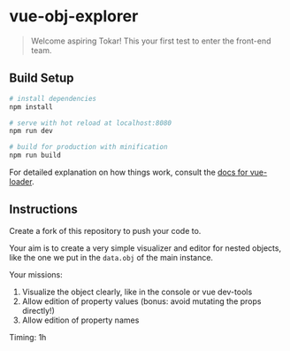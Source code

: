 # vue-obj-explorer

> Welcome aspiring Tokar! This your first test to enter the front-end team.

## Build Setup

``` bash
# install dependencies
npm install

# serve with hot reload at localhost:8080
npm run dev

# build for production with minification
npm run build
```

For detailed explanation on how things work, consult the [docs for vue-loader](http://vuejs.github.io/vue-loader).

## Instructions

Create a fork of this repository to push your code to.

Your aim is to create a very simple visualizer and editor for nested objects,
like the one we put in the `data.obj` of the main instance.

Your missions:
1. Visualize the object clearly, like in the console or vue dev-tools
2. Allow edition of property values (bonus: avoid mutating the props directly!)
3. Allow edition of property names

Timing: 1h
